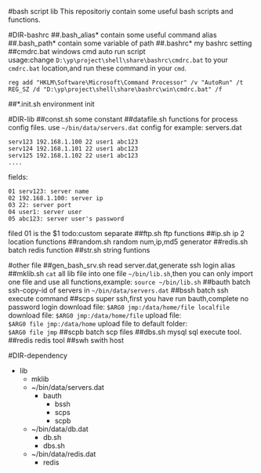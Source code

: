 #bash script lib
This  repositoriy contain some useful bash scripts and functions.

#DIR-bashrc
##.bash_alias*
contain some useful command alias
##.bash_path*
contain some variable of path
##.bashrc*
my bashrc setting
##cmdrc.bat
windows cmd auto run script         
usage:change `D:\yp\project\shell\share\bashrc\cmdrc.bat` to your `cmdrc.bat` location,and run these command in your `cmd`.
```
reg add "HKLM\Software\Microsoft\Command Processor" /v "AutoRun" /t REG_SZ /d "D:\yp\project\shell\share\bashrc\win\cmdrc.bat" /f
```
##*.init.sh
environment init

#DIR-lib
##const.sh
some constant
##datafile.sh
functions for process config files.
use `~/bin/data/servers.dat` config for example:
servers.dat
```
serv123 192.168.1.100 22 user1 abc123
serv124 192.168.1.101 22 user1 abc123
serv125 192.168.1.102 22 user1 abc123
....
```
fields:
```
01 serv123: server name
02 192.168.1.100: server ip
03 22: server port
04 user1: server user
05 abc123: server user's password
```
filed 01 is the $1
todo:custom separate
##ftp.sh
ftp functions
##ip.sh
ip 2 location functions
##random.sh
random num,ip,md5 generator
##redis.sh
batch redis function
##str.sh
string funtions

#other file
##gen_bash_srv.sh
read server.dat,generate ssh login alias
##mklib.sh
`cat` all lib file into one file `~/bin/lib.sh`,then you can only import one file and use all functions,example:
`source ~/bin/lib.sh`
##bauth
batch ssh-copy-id of servers in `~/bin/data/servers.dat`
##bssh
batch ssh execute command 
##scps
super ssh,first you have run bauth,complete no password login
download file: 
    `$ARG0 jmp:/data/home/file localfile`
download file: 
    `$ARG0 jmp:/data/home/file`
upload file:   
    `$ARG0 file jmp:/data/home`
upload file to default folder:  
    `$ARG0 file jmp`
##scpb
batch scp files
##dbs.sh
mysql sql execute tool.
##redis
redis tool
##swh
swith host

#DIR-dependency
* lib
    - mklib
    - ~/bin/data/servers.dat
        * bauth
            - bssh
            - scps
            - scpb
    - ~/bin/data/db.dat
        + db.sh
        + dbs.sh
    - ~/bin/data/redis.dat
        + redis









